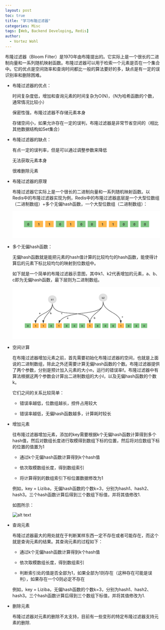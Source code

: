 ```yaml
---
layout: post
toc: true
title: "学习布隆过滤器"
categories: Misc
tags: [Web, Backend Developing, Redis]
author:
  - Vortez Wohl
---
```

布隆过滤器（Bloom Filter）是1970年由布隆提出的。它实际上是一个很长的二进制向量和一系列随机映射函数。布隆过滤器可以用于检索一个元素是否在一个集合中。它的优点是空间效率和查询时间都比一般的算法要好的多，缺点是有一定的误识别率和删除困难。

- 布隆过滤器的优点：

    时间复杂度低，增加和查询元素的时间复杂为O(N)，（N为哈希函数的个数，通常情况比较小）

    保密性强，布隆过滤器不存储元素本身

    存储空间小，如果允许存在一定的误判，布隆过滤器是非常节省空间的（相比其他数据结构如Set集合）

- 布隆过滤器的缺点：

    有点一定的误判率，但是可以通过调整参数来降低

    无法获取元素本身

    很难删除元素

- 布隆过滤器的原理

    布隆过滤器它实际上是一个很长的二进制向量和一系列随机映射函数。以Redis中的布隆过滤器实现为例，Redis中的布隆过滤器底层是一个大型位数组（二进制数组）+多个无偏hash函数，一个大型位数组（二进制数组）：

    ![alt text](/images/布隆过滤器/image-22.png)

- 多个无偏hash函数：

    无偏hash函数就是能把元素的hash值计算的比较均匀的hash函数，能使得计算后的元素下标比较均匀的映射到位数组中。

    如下就是一个简单的布隆过滤器示意图，其中k1、k2代表增加的元素，a、b、c即为无偏hash函数，最下层则为二进制数组。

    ![alt text](/images/布隆过滤器/image-23.png)

- 空间计算

    在布隆过滤器增加元素之前，首先需要初始化布隆过滤器的空间，也就是上面说的二进制数组，除此之外还需要计算无偏hash函数的个数。布隆过滤器提供了两个参数，分别是预计加入元素的大小n，运行的错误率f。布隆过滤器中有算法根据这两个参数会计算出二进制数组的大小l，以及无偏hash函数的个数k。

    它们之间的关系比较简单：

    - 错误率越低，位数组越长，控件占用较大

    - 错误率越低，无偏hash函数越多，计算耗时较长

- 增加元素

    往布隆过滤器增加元素，添加的key需要根据k个无偏hash函数计算得到多个hash值，然后对数组长度进行取模得到数组下标的位置，然后将对应数组下标的位置的值置为1

    - 通过k个无偏hash函数计算得到k个hash值

    - 依次取模数组长度，得到数组索引

    - 将计算得到的数组索引下标位置数据修改为1

    例如，key = Liziba，无偏hash函数的个数k=3，分别为hash1、hash2、hash3。三个hash函数计算后得到三个数组下标值，并将其值修改1.

    如图所示：

    ![alt text](image-24.png)

- 查询元素

    布隆过滤器最大的用处就在于判断某样东西一定不存在或者可能存在，而这个就是查询元素的结果。其查询元素的过程如下：

    - 通过k个无偏hash函数计算得到k个hash值
    
    - 依次取模数组长度，得到数组索引
    
    - 判断索引处的值是否全部为1，如果全部为1则存在（这种存在可能是误判），如果存在一个0则必定不存在

    例如，key = Liziba，无偏hash函数的个数k=3，分别为hash1、hash2、hash3。三个hash函数计算后得到三个数组下标值，并将其值修改为1.
    
- 删除元素

    布隆过滤器对元素的删除不太支持，目前有一些变形的特定布隆过滤器支持元素的删除.
